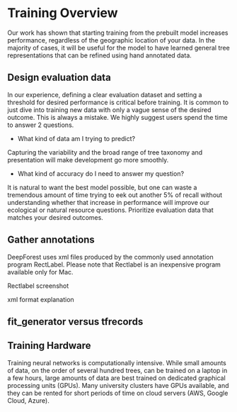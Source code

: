 # Training Overview

Our work has shown that starting training from the prebuilt model increases performance, regardless of the geographic location of your data. In the majority of cases, it will be useful for the model to have learned general tree representations that can be refined using hand annotated data.

## Design evaluation data

In our experience, defining a clear evaluation dataset and setting a threshold for desired performance is critical before training. It is common to just dive into training new data with only a vague sense of the desired outcome. This is always a mistake. We highly suggest users spend the time to answer 2 questions.

* What kind of data am I trying to predict?

Capturing the variability and the broad range of tree taxonomy and presentation will make development go more smoothly.

* What kind of accuracy do I need to answer my question?

It is natural to want the best model possible, but one can waste a tremendous amount of time trying to eek out another 5% of recall without understanding whether that increase in performance will improve our ecological or natural resource questions. Prioritize evaluation data that matches your desired outcomes.

## Gather annotations

DeepForest uses xml files produced by the commonly used annotation program RectLabel. Please note that Rectlabel is an inexpensive program available only for Mac.

Rectlabel screenshot

xml format explanation
## fit_generator versus tfrecords

## Training Hardware

Training neural networks is computationally intensive. While small amounts of data, on the order of several hundred trees, can be trained on a laptop in a few hours, large amounts of data are best trained on dedicated graphical processing units (GPUs). Many university clusters have GPUs available, and they can be rented for short periods of time on cloud servers (AWS, Google Cloud, Azure).
